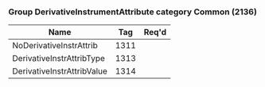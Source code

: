 ### Group DerivativeInstrumentAttribute category Common (2136)

| Name                       | Tag  | Req'd |
|----------------------------|------|----------|
| NoDerivativeInstrAttrib    | 1311 |       |
| DerivativeInstrAttribType  | 1313 |       |
| DerivativeInstrAttribValue | 1314 |       |

